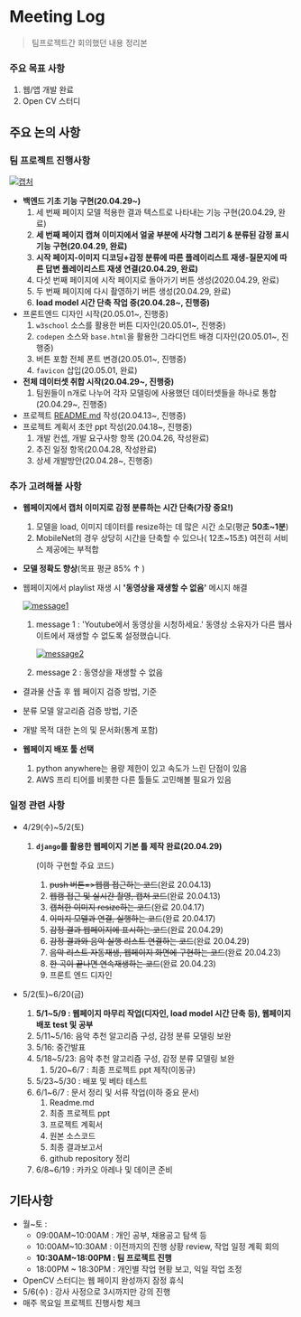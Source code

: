 # Meeting Log

> 팀프로젝트간 회의했던 내용 정리본

### 주요 목표 사항

1. 웹/앱 개발 완료
2. Open CV 스터디

## 주요 논의 사항

### 팀 프로젝트 진행사항

[![캡처](https://user-images.githubusercontent.com/58945760/80307234-afdc8b80-8802-11ea-80a5-afb28bdfbb1f.PNG)](https://user-images.githubusercontent.com/58945760/80307234-afdc8b80-8802-11ea-80a5-afb28bdfbb1f.PNG)

- **백엔드 기초 기능 구현(20.04.29~)**
  1. 세 번째 페이지 모델 적용한 결과 텍스트로 나타내는 기능 구현(20.04.29, 완료)
  2. **세 번째 페이지 캡쳐 이미지에서 얼굴 부분에 사각형 그리기 & 분류된 감정 표시 기능 구현(20.04.29, 완료)**
  3. **시작 페이지-이미지 디코딩+감정 분류에 따른 플레이리스트 재생-질문지에 따른 답변 플레이리스트 재생 연결(20.04.29, 완료)**
  4. 다섯 번째 페이지에 시작 페이지로 돌아가기 버튼 생성(2020.04.29, 완료)
  5. 두 번째 페이지에 다시 촬영하기 버튼 생성(20.04.29, 완료)
  6. **load model 시간 단축 작업 중(20.04.28~, 진행중)**
- 프론트엔드 디자인 시작(20.05.01~, 진행중)
  1. `w3school` 소스를 활용한 버튼 디자인(20.05.01~, 진행중)
  2. `codepen` 소스와 `base.html`을 활용한 그라디언트 배경 디자인(20.05.01~, 진행중)
  3. 버튼 포함 전체 폰트 변경(20.05.01~, 진행중)
  4. `favicon` 삽입(20.05.01, 완료)
- **전체 데이터셋 취합 시작(20.04.29~, 진행중)**
  1. 팀원들이 n개로 나누어 각자 모델링에 사용했던 데이터셋들을 하나로 통합(20.04.29~, 진행중)
- 프로젝트 [README.md](https://github.com/dannylee93/Emotion-Recognition/blob/master/README.md#emotion-recognition) 작성(20.04.13~, 진행중)
- 프로젝트 계획서 초안 ppt 작성(20.04.18~, 진행중)
  1. 개발 컨셉, 개발 요구사항 항목 (20.04.26, 작성완료)
  2. 추진 일정 항목(20.04.28, 작성완료)
  3. 상세 개발방안(20.04.28~, 진행중)

### 추가 고려해볼 사항

- **웹페이지에서 캡처 이미지로 감정 분류하는 시간 단축(가장 중요!)**

  1. 모델을 load, 이미지 데이터를 resize하는 데 많은 시간 소모(평균 **50초~1분**)
  2. MobileNet의 경우 상당히 시간을 단축할 수 있으나( 12초~15초) 여전히 서비스 제공에는 부적합

- **모델 정확도 향상**(목표 평균 85% ↑ )

- 웹페이지에서 playlist 재생 시 **'동영상을 재생할 수 없음'** 메시지 해결

  [![message1](https://user-images.githubusercontent.com/58945760/80307257-ca166980-8802-11ea-8e6a-f917c083a75a.PNG)](https://user-images.githubusercontent.com/58945760/80307257-ca166980-8802-11ea-8e6a-f917c083a75a.PNG)

  1. message 1 : 'Youtube에서 동영상을 시청하세요.' 동영상 소유자가 다른 웹사이트에서 재생할 수 없도록 설정했습니다.

     [![message2](https://user-images.githubusercontent.com/58945760/80307311-2d080080-8803-11ea-9b75-02cd9c5c9398.PNG)](https://user-images.githubusercontent.com/58945760/80307311-2d080080-8803-11ea-9b75-02cd9c5c9398.PNG)

  2. message 2 : 동영상을 재생할 수 없음

- 결과물 산출 후 웹 페이지 검증 방법, 기준

- 분류 모델 알고리즘 검증 방법, 기준

- 개발 목적 대한 논의 및 문서화(통계 포함)

- **웹페이지 배포 툴 선택**

  1. python anywhere는 용량 제한이 있고 속도가 느린 단점이 있음
  2. AWS 프리 티어를 비롯한 다른 툴들도 고민해볼 필요가 있음

### 일정 관련 사항

- 4/29(수)~5/2(토)

  1. **`django`를 활용한 웹페이지 기본 틀 제작 완료(20.04.29)**

     (이하 구현할 주요 코드)

     1. ~~push 버튼=>웹캠 접근하는 코드~~(완료 20.04.13)
     2. ~~웹캠 접근 및 실시간 촬영, 캡쳐 코드~~(완료 20.04.13)
     3. ~~캡쳐한 이미지 resize하는 코드~~(완료 20.04.17)
     4. ~~이미지 모델과 연결, 실행하는 코드~~(완료 20.04.17)
     5. ~~감정 결과 웹페이지에 표시하는 코드~~(완료 20.04.29)
     6. ~~감정 결과와 음악 실행 리스트 연결하는 코드~~(완료 20.04.29)
     7. ~~음악 리스트 자동재생, 웹페이지 화면에 구현하는 코드~~(완료 20.04.23)
     8. ~~한 곡이 끝나면 연속재생하는 코드~~(완료 20.04.23)
     9. 프론트 엔드 디자인

- 5/2(토)~6/20(금)

  1. **5/1~5/9 : 웹페이지 마무리 작업(디자인, load model 시간 단축 등), 웹페이지 배포 test 및 공부**
  2. 5/11~5/16: 음악 추천 알고리즘 구성, 감정 분류 모델링 보완
  3. 5/16: 중간발표
  4. 5/18~5/23: 음악 추천 알고리즘 구성, 감정 분류 모델링 보완
     1. 5/20~6/7 : 최종 프로젝트 ppt 제작(이동규)
  5. 5/23~5/30 : 배포 및 베타 테스트
  6. 6/1~6/7 : 문서 정리 및 서류 작업(이하 중요 문서)
     1. Readme.md
     2. 최종 프로젝트 ppt
     3. 프로젝트 계획서
     4. 원본 소스코드
     5. 최종 결과보고서
     6. github repository 정리
  7. 6/8~6/19 : 카카오 아레나 및 데이콘 준비

## 기타사항

- 월~토 :
  - 09:00AM~10:00AM : 개인 공부, 채용공고 탐색 등
  - 10:00AM~10:30AM : 이전까지의 진행 상황 review, 작업 일정 계획 회의
  - **10:30AM~18:00PM : 팀 프로젝트 진행**
  - 18:00PM ~ 18:30PM : 개인별 작업 현황 보고, 익일 작업 조정
- OpenCV 스터디는 웹 페이지 완성까지 잠정 휴식
- 5/6(수) : 강사 사정으로 3시까지만 강의 진행
- 매주 목요일 프로젝트 진행사항 체크